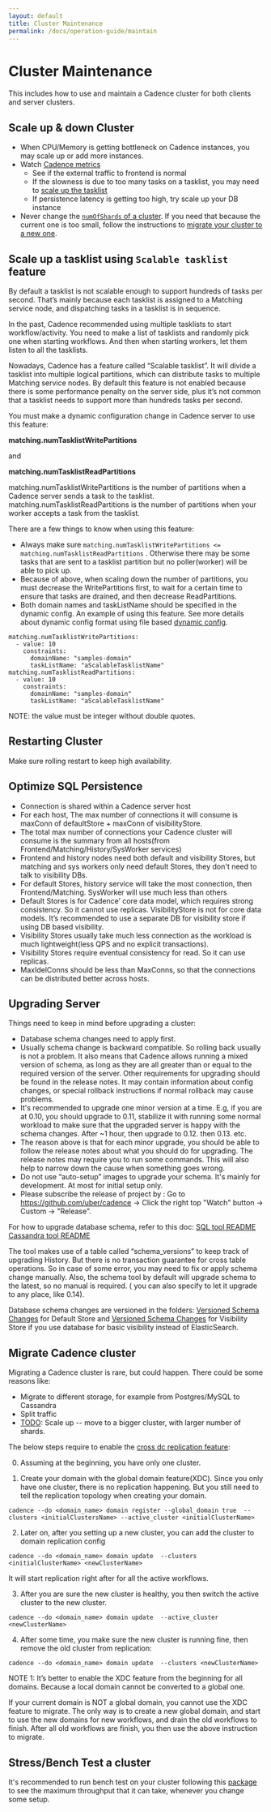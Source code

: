 ```yaml
---
layout: default
title: Cluster Maintenance
permalink: /docs/operation-guide/maintain
---
```


# Cluster Maintenance
This includes how to use and maintain a Cadence cluster for both clients and server clusters.

## Scale up & down Cluster
* When CPU/Memory is getting bottleneck on Cadence instances, you may scale up or add more instances.
* Watch [Cadence metrics](/docs/operation-guide/monitor/)
  * See if the external traffic to frontend is normal
  * If the slowness is due to too many tasks on a tasklist, you may need to [scale up the tasklist](/docs/operation-guide/maintain/#scale-up-a-tasklist-using-scalable-tasklist-feature)
  * If persistence latency is getting too high, try scale up your DB instance
* Never change the [`numOfShards` of a cluster](/docs/operation-guide/setup/#static-configuration). If you need that because the current one is too small, follow the instructions to [migrate your cluster to a new one](/docs/operation-guide/maintain/#migrate-cadence-cluster).  

## Scale up a tasklist using `Scalable tasklist` feature
By default a tasklist is not scalable enough to support hundreds of tasks per second. That’s mainly because each tasklist is assigned to a Matching service node, and dispatching tasks in a tasklist is in sequence.

In the past, Cadence recommended using multiple tasklists to start workflow/activity. You need to make a list of tasklists and randomly pick one when starting workflows. And then when starting workers, let them listen to all the tasklists.

Nowadays, Cadence has a feature called “Scalable tasklist”. It will divide a tasklist into multiple logical partitions, which can distribute tasks to multiple Matching service nodes. By default this feature is not enabled because there is some performance penalty on the server side, plus it’s not common that a tasklist needs to support more than hundreds tasks per second.

You must make a dynamic configuration change in Cadence server to use this feature:

**matching.numTasklistWritePartitions**

and

**matching.numTasklistReadPartitions**

matching.numTasklistWritePartitions is the number of partitions when a Cadence server sends a task to the tasklist.
matching.numTasklistReadPartitions is the number of partitions when your worker accepts a task from the tasklist.

There are a few things to know when using this feature:
* Always make sure `matching.numTasklistWritePartitions <= matching.numTasklistReadPartitions` . Otherwise there may be some tasks that are sent to a tasklist partition but no poller(worker) will be able to pick up.
* Because of above, when scaling down the number of partitions, you must decrease the WritePartitions first, to wait for a certain time to ensure that tasks are drained, and then decrease ReadPartitions.
* Both domain names and taskListName should be specified in the dynamic config. An example of using this feature. See more details about dynamic config format using file based [dynamic config](/docs/operation-guide/setup/#static-configs).

```
matching.numTasklistWritePartitions:
  - value: 10
    constraints:
      domainName: "samples-domain"
      taskListName: "aScalableTasklistName"
matching.numTasklistReadPartitions:
  - value: 10
    constraints:
      domainName: "samples-domain"
      taskListName: "aScalableTasklistName"
```

NOTE: the value must be integer without double quotes.

## Restarting Cluster
Make sure rolling restart to keep high availability.

## Optimize SQL Persistence
* Connection is shared within a Cadence server host
* For each host, The max number of connections it will consume is maxConn of defaultStore + maxConn of visibilityStore.
* The total max number of connections your Cadence cluster will consume is the summary from all hosts(from Frontend/Matching/History/SysWorker services)
* Frontend and history nodes need both default and visibility Stores, but matching and sys workers only need default Stores, they don't need to talk to visibility DBs.
* For default Stores, history service will take the most connection, then Frontend/Matching. SysWorker will use much less than others
* Default Stores is for Cadence’ core data model, which requires strong consistency. So it cannot use replicas.  VisibilityStore is not for core data models. It’s recommended to use a separate DB for visibility store if using DB based visibility.
* Visibility Stores usually take much less connection as the workload is much lightweight(less QPS and no explicit transactions).
* Visibility Stores require eventual consistency for read. So it can use replicas.
* MaxIdelConns should be less than MaxConns, so that the connections can be distributed better across hosts.


## Upgrading Server  
Things need to keep in mind before upgrading a cluster:
* Database schema changes need to apply first.
* Usually schema change is backward compatible. So rolling back usually is not a problem. It also means that Cadence allows running a mixed version of schema, as long as they are all greater than or equal to the required version of the server.
Other requirements for upgrading should be found in the release notes. It may contain information about config changes, or special rollback instructions if normal rollback may cause problems.
* It's recommended to upgrade one minor version at a time. E.g, if you are at 0.10, you should upgrade to 0.11, stabilize it with running some normal workload to make sure that the upgraded server is happy with the schema changes. After ~1 hour, then upgrade to 0.12. then 0.13. etc.
* The reason above is that for each minor upgrade, you should be able to follow the release notes about what you should do for upgrading. The release notes may require you to run some commands. This will also help to narrow down the cause when something goes wrong.
* Do not use “auto-setup” images to upgrade your schema. It's mainly for development. At most for initial setup only.
* Please subscribe the release of project by : Go to https://github.com/uber/cadence -> Click the right top "Watch" button -> Custom -> "Release". 


For how to upgrade database schema, refer to this doc: [SQL tool README](https://github.com/uber/cadence/tree/master/tools/sql)
[Cassandra tool README](https://github.com/uber/cadence/tree/master/tools/cassandra)

The tool makes use of a table called “schema_versions” to keep track of upgrading History. But there is no transaction guarantee for cross table operations. So in case of some error, you may need to fix or apply schema change manually.
Also, the schema tool by default will upgrade schema to the latest, so no manual is required. ( you can also specify to let it upgrade to any place, like 0.14).

Database schema changes are versioned in the folders: [Versioned Schema Changes](https://github.com/uber/cadence/tree/master/schema/mysql/v57/cadence/versioned) for Default Store
and [Versioned Schema Changes](https://github.com/uber/cadence/tree/master/schema/mysql/v57/visibility/versioned) for Visibility Store if you use database for basic visibility instead of ElasticSearch.

## Migrate Cadence cluster
Migrating a Cadence cluster is rare, but could happen.
There could be some reasons like:
* Migrate to different storage, for example from Postgres/MySQL to Cassandra
* Split traffic
* [TODO](https://github.com/uber/cadence/issues/4179): Scale up -- move to a bigger cluster, with larger number of shards.


The below steps require to enable the [cross dc replication feature](/docs/concepts/cross-dc-replication/#running-in-production):

0. Assuming at the beginning, you have only one cluster.

1. Create your domain with the global domain feature(XDC). Since you only have one cluster, there is no replication happening. But you still need to tell the replication topology when creating your domain.

`cadence --do <domain_name> domain register --global_domain true  --clusters <initialClustersName> --active_cluster <initialClusterName>`

2. Later on, after you setting up a new cluster, you can add the cluster to domain replication config

`cadence --do <domain_name> domain update  --clusters <initialClusterName> <newClusterName>`

It will start replication right after for all the active workflows.

3. After you are sure the new cluster is healthy, you then switch the active cluster to the new cluster.

`cadence --do <domain_name> domain update  --active_cluster <newClusterName>`

4. After some time, you make sure the new cluster is running fine, then remove the old cluster from replication:

`cadence --do <domain_name> domain update  --clusters <newClusterName>`

NOTE 1: It’s better to enable the XDC feature from the beginning for all domains. Because a local domain cannot be converted to a global one.

If your current domain is NOT a global domain, you cannot use the XDC feature to migrate. The only way is to create a new global domain, and start to use the new domains for new workflows, and drain the old workflows to finish. After all old workflows are finish, you then use the above instruction to migrate.

## Stress/Bench Test a cluster

It's recommended to run bench test on your cluster following this [package](https://github.com/uber/cadence/tree/master/bench) to see the maximum throughput that it can take, whenever you change some setup.
